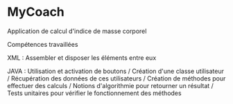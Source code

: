 # MyCoach
Application de calcul d'indice de masse corporel

Compétences travaillées

XML :
Assembler et disposer les éléments entre eux

JAVA :
Utilisation et activation de boutons /
Création d'une classe utilisateur /
Récupération des données de ces utilisateurs /
Création de méthodes pour effectuer des calculs /
Notions d'algorithmie pour retourner un résultat /
Tests unitaires pour vérifier le fonctionnement des méthodes

